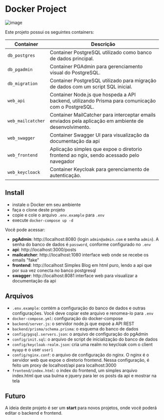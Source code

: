 # Docker Project

![image](https://github.com/danielschmitz/docker-project/assets/1509692/fa650dae-c003-42a0-847b-17982565f7e1)

Este projeto possui os seguintes containers:

| Container         | Descrição                                                                                             |
| ----------------- | ----------------------------------------------------------------------------------------------------- |
| `db_postgres`     | Container PostgreSQL utilizado como banco de dados principal.                                         |
| `db_pgadmin`      | Container PGAdmin para gerenciamento visual do PostgreSQL.                                            |
| `db_migration`    | Container PostgreSQL utilizado para migração de dados com um script SQL inicial.                      |
| `web_api`         | Container Node.js que hospeda a API backend, utilizando Prisma para comunicação com o PostgreSQL.     |
| `web_mailcatcher` | Container MailCatcher para interceptar emails enviados pela aplicação em ambiente de desenvolvimento. |
| `web_swagger`     | Container Swagger UI para visualização da documentação da api                                         |
| `web_frontend`    | Aplicação simples que expoe o diretorio frontend ao ngix, sendo acessado pelo navegador               |
| `web_keycloack`   | Container Keycloak para gerenciamento de autenticação.                                                |

## Install

- instale o Docker em seu ambiente
- faça o clone deste projeto
- copie e cole o arquivo `.env.example` para `.env`
- execute `docker-compose up -d`

Você pode acessar:

- **pgAdmin**: http://localhost:8080 (login `admin@admin.com` e senha `admin`). A senha do banco de dados é `password`, conforme configurado no `.env`
- **api**: http://localhost:3000/posts
- **mailcatcher**: http://localhost:1080 interface web onde se recebe os emails "fake"
- **frontend**: http://localhost Simples Blog em html puro, lendo a api que por sua vez conecta no banco postgresql
- **swagger**: http://localhost:8081 interface web para visualizar a documentação da api

## Arquivos

- `.env.example`: contém a configuração do banco de dados e outras configurações. Você deve copiar este arquivo e renomea-lo para `.env`
- `docker-compose.yml`: configuração do docker-compose
- `backend/server.js`: o servidor node.js que expoé a API REST
- `backend/prisma/schema.prisma`: o esquema do banco de dados
- `config/pgsql.servers.json`: o arquivo de configuração do pgAdmin
- `config/init.sql`: o arquivo de script de inicialização do banco de dados
- `config/keycloak-realm.json`: cria uma realm no keycloak com o client `myapp` e o user `user1`
- `config/nginx.conf`: o arquivo de configuração do nginx. O nginx é o servidor web que expoe o diretorio frontend. Nessa configuração, é feito um proxy de localhost/api para localhost:3000
- `frontend/index.html`: o index do frontend, um simples arquivo index.html que usa bulma e jquery para ler os posts da api e mostrar na tela

## Futuro

A ideia deste projeto é ser um **start** para novos projetos, onde você poderá editar o backend e frontend.
